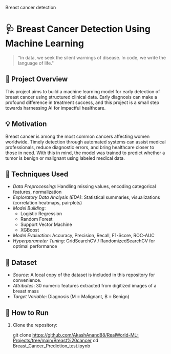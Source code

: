 Breast cancer detection

# 🩺 Breast Cancer Detection Using Machine Learning

> "In data, we seek the silent warnings of disease. In code, we write the language of life."

## 📌 Project Overview

This project aims to build a machine learning model for early detection of breast cancer using structured clinical data. Early diagnosis can make a profound difference in treatment success, and this project is a small step towards harnessing AI for impactful healthcare.

## 💡 Motivation

Breast cancer is among the most common cancers affecting women worldwide. Timely detection through automated systems can assist medical professionals, reduce diagnostic errors, and bring healthcare closer to those in need. With this in mind, the model was trained to predict whether a tumor is benign or malignant using labeled medical data.

## 🧠 Techniques Used

- *Data Preprocessing*: Handling missing values, encoding categorical features, normalization
- *Exploratory Data Analysis (EDA)*: Statistical summaries, visualizations (correlation heatmaps, pairplots)
- *Model Building*:
  - Logistic Regression
  - Random Forest
  - Support Vector Machine
  - XGBoost
- *Model Evaluation*: Accuracy, Precision, Recall, F1-Score, ROC-AUC
- *Hyperparameter Tuning*: GridSearchCV / RandomizedSearchCV for optimal performance

## 📂 Dataset

- *Source*: A local copy of the dataset is included in this repository for convenience.
- *Attributes*: 30 numeric features extracted from digitized images of a breast mass
- *Target Variable*: Diagnosis (M = Malignant, B = Benign)

## 🧪 How to Run

1. Clone the repository:
   
   git clone https://github.com/AkashAnand88/RealWorld-ML-Projects/tree/main/Breast%20cancer
   cd Breast_Cancer_Prediction_test.ipynb
